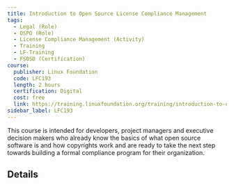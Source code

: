 ```yaml
--- 
title: Introduction to Open Source License Compliance Management
tags:
  - Legal (Role)
  - OSPO (Role)
  - License Compliance Management (Activity)
  - Training
  - LF-Training
  - FSOSD (Certification)
course:
  publisher: Linux Foundation
  code: LFC193
  length: 2 hours
  certification: Digital
  cost: free
  link: https://training.linuxfoundation.org/training/introduction-to-open-source-license-compliance-management-lfc193/
sidebar_label: LFC193
---
```


This course is intended for developers, project managers and executive decision makers who already know the basics of what open source software is and how copyrights work and are ready to take the next step towards building a formal compliance program for their organization.

## Details

<CourseDetails course={frontMatter.course}/>
